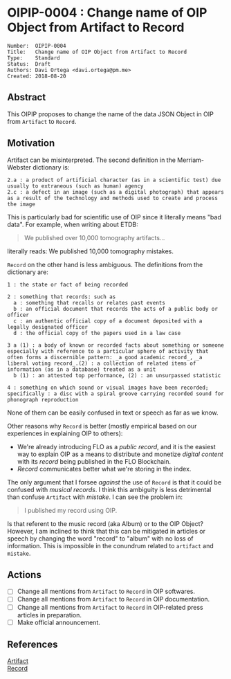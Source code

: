 # OIPIP-0004 : Change name of OIP Object from Artifact to Record

```
Number:  OIPIP-0004
Title:   Change name of OIP Object from Artifact to Record
Type:    Standard
Status:  Draft
Authors: Davi Ortega <davi.ortega@pm.me>
Created: 2018-08-20
```

## Abstract

This OIPIP proposes to change the name of the data JSON Object in OIP from `Artifact` to `Record`.

## Motivation

Artifact can be misinterpreted. The second definition in the Merriam-Webster dictionary is:

```
2.a : a product of artificial character (as in a scientific test) due usually to extraneous (such as human) agency
2.c : a defect in an image (such as a digital photograph) that appears as a result of the technology and methods used to create and process the image 
```

This is particularly bad for scientific use of OIP since it literally means "bad data". For example, when writing about ETDB:  

> We published over 10,000 tomography artifacts...  

literally reads: We published 10,000 tomography mistakes.  

`Record` on the other hand is less ambiguous. The definitions from the dictionary are:
```
1 : the state or fact of being recorded

2 : something that records: such as
  a : something that recalls or relates past events
  b : an official document that records the acts of a public body or officer
  c : an authentic official copy of a document deposited with a legally designated officer
  d : the official copy of the papers used in a law case

3 a (1) : a body of known or recorded facts about something or someone especially with reference to a particular sphere of activity that often forms a discernible pattern: _a good academic record_, _a liberal voting record_.(2) : a collection of related items of information (as in a database) treated as a unit
  b (1) : an attested top performance, (2) : an unsurpassed statistic
  
4 : something on which sound or visual images have been recorded; specifically : a disc with a spiral groove carrying recorded sound for phonograph reproduction
```
None of them can be easily confused in text or speech as far as we know.

Other reasons why `Record` is better (mostly empirical based on our experiences in explaining OIP to others):  
* We're already introducing FLO as a _public record_, and it is the easiest way to explain OIP as a means to distribute and monetize _digital content_ with its _record_ being published in the FLO Blockchain.
* *Record* communicates better what we're storing in the index.

The only argument that I forsee *against* the use of `Record` is that it could be confused with *musical records*. I think this ambiguity is less detrimental than confuse `Artifact` with *mistake*. I can see the problem in:

> I published my record using OIP.

Is that referent to the music record (aka Album) or to the OIP Object? However, I am inclined to think that this can be mitigated in articles or speech by changing the word "record" to "album" with no loss of information. This is impossible in the conundrum related to `artifact` and `mistake`.


## Actions

- [ ] Change all mentions from `Artifact` to `Record` in OIP softwares.  
- [ ] Change all mentions from `Artifact` to `Record` in OIP documentation.  
- [ ] Change all mentions from `Artifact` to `Record` in OIP-related press articles in preparation.  
- [ ] Make official announcement.  

## References

[Artifact](https://www.merriam-webster.com/dictionary/artifact)  
[Record](https://www.merriam-webster.com/dictionary/record)
